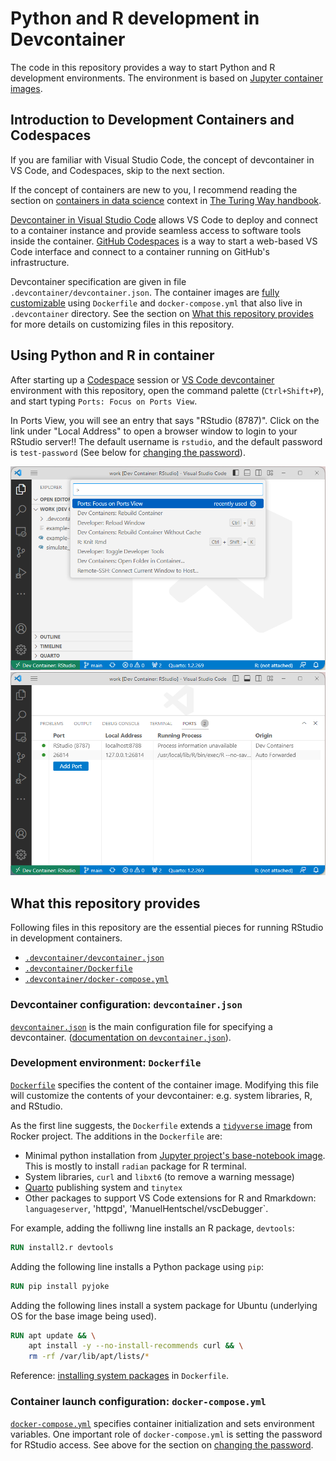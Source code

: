 # Python and R development in Devcontainer

The code in this repository provides a way to start Python and R development environments. The environment is based on [Jupyter container images](https://jupyter-docker-stacks.readthedocs.io/en/latest/).

## Introduction to Development Containers and Codespaces

If you are familiar with Visual Studio Code, the concept of devcontainer in VS Code, and Codespaces, skip to the next section.

If the concept of containers are new to you, I recommend reading the section on [containers in data science](https://the-turing-way.netlify.app/reproducible-research/renv/renv-containers.html) context in [The Turing Way handbook](https://the-turing-way.netlify.app/welcome.html). 

[Devcontainer in Visual Studio Code](https://code.visualstudio.com/docs/devcontainers/containers) allows VS Code to deploy and connect to a container instance and provide seamless access to software tools inside the container. [GitHub Codespaces](https://docs.github.com/en/codespaces/setting-up-your-project-for-codespaces/adding-a-dev-container-configuration/introduction-to-dev-containers) is a way to start a web-based VS Code interface and connect to a container running on GitHub's infrastructure.

Devcontainer specification are given in file `.devcontainer/devcontainer.json`. The container images are [fully customizable](https://code.visualstudio.com/docs/devcontainers/create-dev-container#_path-to-creating-a-dev-container) using `Dockerfile` and `docker-compose.yml` that also live in `.devcontainer` directory. See the section on [What this repository provides](#what-this-repository-provides) for more details on customizing files in this repository.


## Using Python and R in container

After starting up a [Codespace](https://code.visualstudio.com/docs/remote/codespaces#_getting-started) session or [VS Code devcontainer](https://code.visualstudio.com/docs/devcontainers/tutorial#_get-the-sample) environment with this repository, open the command palette (`Ctrl+Shift+P`), and start typing `Ports: Focus on Ports View`.

In Ports View, you will see an entry that says "RStudio (8787)". Click on the link under "Local Address" to open a browser window to login to your RStudio server!! The default username is `rstudio`, and the default password is `test-password` (See below for [changing the password](#changing-rstudio-password)).

![ports-view-command](images/ports-view.png)
![ports-view-pane](images/ports-view-open.png)

## What this repository provides

Following files in this repository are the essential pieces for running RStudio in development containers.

* [`.devcontainer/devcontainer.json`](.devcontainer/devcontainer.json)
* [`.devcontainer/Dockerfile`](.devcontainer/Dockerfile)
* [`.devcontainer/docker-compose.yml`](.devcontainer/docker-compose.yml)

### Devcontainer configuration: `devcontainer.json`

[`devcontainer.json`](.devcontainer/devcontainer.json) is the main configuration file for specifying a devcontainer. ([documentation on `devcontainer.json`](https://containers.dev/implementors/json_reference/)).

### Development environment: `Dockerfile`

[`Dockerfile`](.devcontainer/Dockerfile) specifies the content of the container image. Modifying this file will customize the contents of your devcontainer: e.g. system libraries, R, and RStudio.

As the first line suggests, the `Dockerfile` extends a [`tidyverse` image](https://rocker-project.org/images/versioned/rstudio.html) from Rocker project. The additions in the `Dockerfile` are:

- Minimal python installation from [Jupyter project's base-notebook image](https://jupyter-docker-stacks.readthedocs.io/en/latest/using/selecting.html#jupyter-base-notebook). This is mostly to install `radian` package for R terminal.
- System libraries, `curl` and `libxt6` (to remove a warning message)
- [Quarto](https://quarto.org) publishing system and `tinytex`
- Other packages to support VS Code extensions for R and Rmarkdown: `languageserver`, 'httpgd', 'ManuelHentschel/vscDebugger`.

For example, adding the folliwng line installs an R package, `devtools`:
```Dockerfile
RUN install2.r devtools
```
Adding the following line installs a Python package using `pip`:
```Dockerfile
RUN pip install pyjoke
```
Adding the following lines install a system package for Ubuntu (underlying OS for the base image being used).
```Dockerfile
RUN apt update && \
    apt install -y --no-install-recommends curl && \
    rm -rf /var/lib/apt/lists/*
```
Reference: [installing system packages](https://docs.docker.com/develop/develop-images/dockerfile_best-practices/#run) in `Dockerfile`.

### Container launch configuration: `docker-compose.yml`

[`docker-compose.yml`](.devcontainer/docker-compose.yml) specifies container initialization and sets environment variables. One important role of `docker-compose.yml` is setting the password for RStudio access. See above for the section on [changing the password](#changing-rstudio-password).